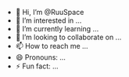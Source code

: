 - 👋 Hi, I’m @RuuSpace
- 👀 I’m interested in ...
- 🌱 I’m currently learning ...
- 💞️ I’m looking to collaborate on ...
- 📫 How to reach me ...
- 😄 Pronouns: ...
- ⚡ Fun fact: ...

<!---
RuuSpace/RuuSpace is a ✨ special ✨ repository because its `README.md` (this file) appears on your GitHub profile.
You can click the Preview link to take a look at your changes.
--->
